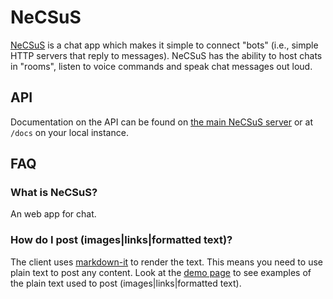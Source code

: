 # NeCSuS

[NeCSuS](https://chat.ncss.cloud) is a chat app which makes it simple to connect "bots" (i.e., simple HTTP servers that reply to messages).
NeCSuS has the ability to host chats in "rooms", listen to voice commands and speak chat messages out loud.


## API

Documentation on the API can be found on [the main NeCSuS server](https://chat.ncss.cloud/docs) or at `/docs` on your local instance.


## FAQ

### What is NeCSuS?
An web app for chat.

### How do I post (images|links|formatted text)?
The client uses [markdown-it](https://markdown-it.github.io) to render the text.
This means you need to use plain text to post any content.
Look at the [demo page](https://markdown-it.github.io) to see examples of the plain text used to post (images|links|formatted text).
